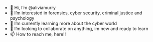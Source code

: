 - 👋 Hi, I’m @aliviamurry
- 👀 I’m interested in forensics, cyber security, criminal justice and psychology
- 🌱 I’m currently learning more about the cyber world
- 💞️ I’m looking to collaborate on anything, im new and ready to learn
- 📫 How to reach me, here!!

<!---
aliviamurry/aliviamurry is a ✨ special ✨ repository because its `README.md` (this file) appears on your GitHub profile.
You can click the Preview link to take a look at your changes.
--->

